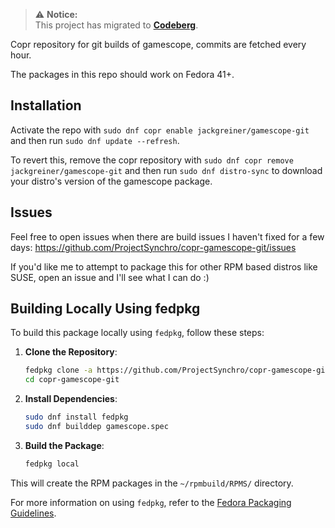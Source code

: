 > ⚠️ **Notice:**  
> This project has migrated to **[Codeberg](https://codeberg.org/Synchro/copr-gamescope-git)**. 

Copr repository for git builds of gamescope, commits are fetched every hour.

The packages in this repo should work on Fedora 41+.



## Installation 

Activate the repo with `sudo dnf copr enable jackgreiner/gamescope-git` and then run `sudo dnf update --refresh`.

To revert this, remove the copr repository with `sudo dnf copr remove jackgreiner/gamescope-git` and then run `sudo dnf distro-sync` to download your distro's version of the gamescope package.


## Issues

Feel free to open issues when there are build issues I haven't fixed for a few days: https://github.com/ProjectSynchro/copr-gamescope-git/issues

If you'd like me to attempt to package this for other RPM based distros like SUSE, open an issue and I'll see what I can do :)


## Building Locally Using fedpkg

To build this package locally using `fedpkg`, follow these steps:

1. **Clone the Repository**:
    ```sh
    fedpkg clone -a https://github.com/ProjectSynchro/copr-gamescope-git.git
    cd copr-gamescope-git
    ```

2. **Install Dependencies**:
    ```sh
    sudo dnf install fedpkg
    sudo dnf builddep gamescope.spec
    ```

3. **Build the Package**:
    ```sh
    fedpkg local
    ```

This will create the RPM packages in the `~/rpmbuild/RPMS/` directory.

For more information on using `fedpkg`, refer to the [Fedora Packaging Guidelines](https://docs.fedoraproject.org/en-US/packaging-guidelines/).
